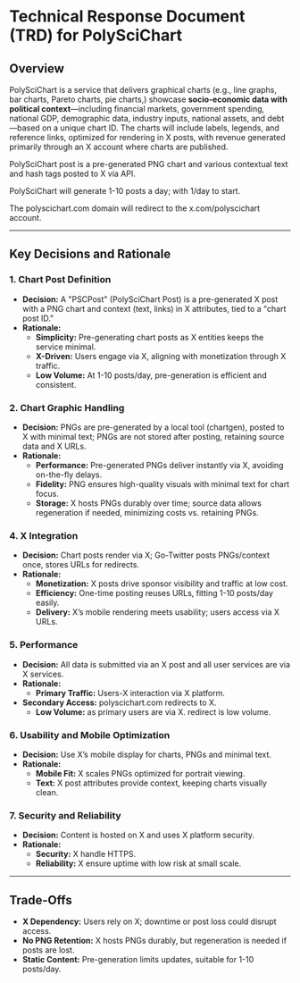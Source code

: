 # Technical Response Document (TRD) for PolySciChart

## Overview
PolySciChart is a service that delivers graphical charts (e.g., line graphs, bar charts, Pareto charts, pie charts,)
showcase **socio-economic data with political context**—including financial markets, government spending,
national GDP, demographic data, industry inputs, national assets, and debt—based on a unique chart ID. The charts
will include labels, legends, and reference links, optimized for rendering in X posts, with revenue generated
primarily through an X account where charts are published.

PolySciChart post is a pre-generated PNG chart and various contextual text and hash tags posted to X via API.

PolySciChart will generate 1-10 posts a day; with 1/day to start.

The polyscichart.com domain will redirect to the x.com/polyscichart account. 

---

## Key Decisions and Rationale

### 1. Chart Post Definition
- **Decision:** A "PSCPost" (PolySciChart Post) is a pre-generated X post with a PNG chart 
  and context (text, links) in X attributes, tied to a "chart post ID."
- **Rationale:**
    - **Simplicity:** Pre-generating chart posts as X entities keeps the service minimal.
    - **X-Driven:** Users engage via X, aligning with monetization through X traffic.
    - **Low Volume:** At 1-10 posts/day, pre-generation is efficient and consistent.

### 2. Chart Graphic Handling
- **Decision:** PNGs are pre-generated by a local tool (chartgen), posted to X with minimal text;
  PNGs are not stored after posting, retaining source data and X URLs.
- **Rationale:**
    - **Performance:** Pre-generated PNGs deliver instantly via X, avoiding on-the-fly delays.
    - **Fidelity:** PNG ensures high-quality visuals with minimal text for chart focus.
    - **Storage:** X hosts PNGs durably over time; source data allows regeneration if needed,
      minimizing costs vs. retaining PNGs.

### 4. X Integration
- **Decision:** Chart posts render via X; Go-Twitter posts PNGs/context once, stores URLs
  for redirects.
- **Rationale:**
    - **Monetization:** X posts drive sponsor visibility and traffic at low cost.
    - **Efficiency:** One-time posting reuses URLs, fitting 1-10 posts/day easily.
    - **Delivery:** X’s mobile rendering meets usability; users access via X URLs.

### 5. Performance
- **Decision:** All data is submitted via an X post and all user services are via X services.
- **Rationale:**
    - **Primary Traffic:** Users-X interaction via X platform.
- **Secondary Access:** polyscichart.com redirects to X.
    - **Low Volume:** as primary users are via X. redirect is low volume.

### 6. Usability and Mobile Optimization
- **Decision:** Use X’s mobile display for charts, PNGs and minimal text.
- **Rationale:**
    - **Mobile Fit:** X scales PNGs optimized for portrait viewing.
    - **Text:** X post attributes provide context, keeping charts visually clean.

### 7. Security and Reliability
- **Decision:** Content is hosted on X and uses X platform security.
- **Rationale:**
    - **Security:** X handle HTTPS.
    - **Reliability:** X ensure uptime with low risk at small scale.

---

## Trade-Offs
- **X Dependency:** Users rely on X; downtime or post loss could disrupt access.
- **No PNG Retention:** X hosts PNGs durably, but regeneration is needed if posts are lost.
- **Static Content:** Pre-generation limits updates, suitable for 1-10 posts/day.

